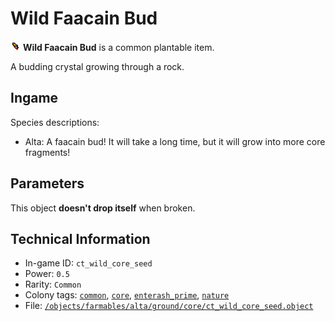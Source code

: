 # Wild Faacain Bud

<img src="https://raw.githubusercontent.com/Ceterai/Enternia/main/objects/farmables/alta/ground/core/icon.png" alt="Wild Faacain Bud icon" loading="lazy" height="16px" width="auto" /> **Wild Faacain Bud** is a common plantable item.

A budding crystal growing through a rock.

## Ingame

Species descriptions:

- Alta: A faacain bud! It will take a long time, but it will grow into more core fragments!

## Parameters

This object **doesn't drop itself** when broken.

## Technical Information

- In-game ID: `ct_wild_core_seed`
- Power: `0.5`
- Rarity: `Common`
- Colony tags: [`common`](https://ceterai.github.io/MyEnternia/Wiki/Tags/Common), [`core`](https://ceterai.github.io/MyEnternia/Wiki/Tags/Core), [`enterash_prime`](https://ceterai.github.io/MyEnternia/Wiki/Tags/EnterashPrime), [`nature`](https://ceterai.github.io/MyEnternia/Wiki/Tags/Nature)
- File: [`/objects/farmables/alta/ground/core/ct_wild_core_seed.object`](https://github.com/Ceterai/Enternia/blob/main/objects/farmables/alta/ground/core/ct_wild_core_seed.object)
